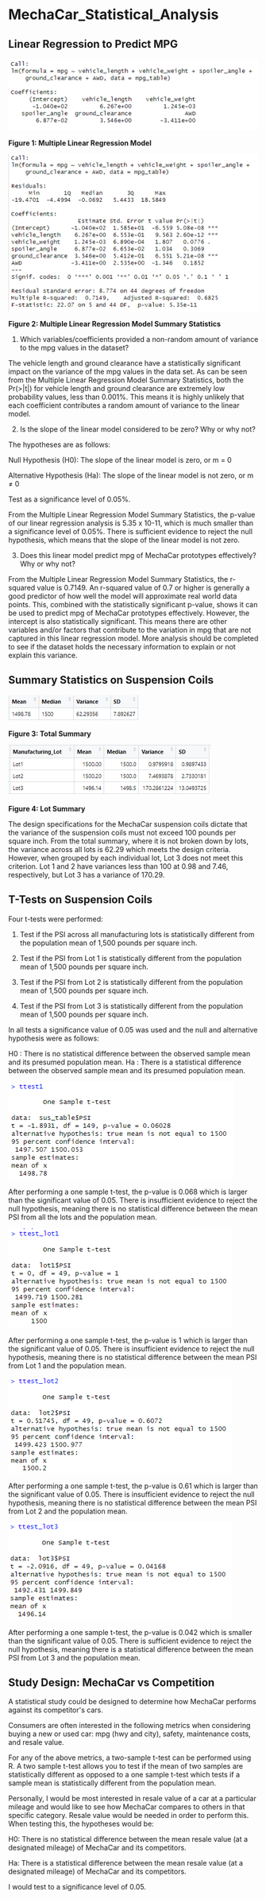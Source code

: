 # MechaCar_Statistical_Analysis

## Linear Regression to Predict MPG

![Multiple Linear Regression Model](analysis/Multiple_Linear_Regression_Model.PNG)

**Figure 1: Multiple Linear Regression Model**

![Multiple Linear Regression Model Summary Statistics](analysis/MLRModel_Summary.PNG)

**Figure 2: Multiple Linear Regression Model Summary Statistics**

1) Which variables/coefficients provided a non-random amount of variance to the mpg values in the dataset?

The vehicle length and ground clearance have a statistically significant impact on the variance of the mpg values in the data set. As can be seen from the Multiple Linear Regression Model Summary Statistics, both the Pr(>|t|) for vehicle length and ground clearance are extremely low probability values, less than 0.001%. This  means it is highly unlikely that each coefficient contributes a random amount of variance to the linear model.

2) Is the slope of the linear model considered to be zero? Why or why not?

The hypotheses are as follows: 

Null Hypothesis (H0): The slope of the linear model is zero, or m = 0

Alternative Hypothesis (Ha): The slope of the linear model is not zero, or m ≠ 0

Test as a significance level of 0.05%. 

From the Multiple Linear Regression Model Summary Statistics, the p-value of our linear regression analysis is 5.35 x 10-11, which is much smaller than a significance level of 0.05%. There is sufficient evidence to reject the null hypothesis, which means that the slope of the linear model is not zero.

3) Does this linear model predict mpg of MechaCar prototypes effectively? Why or why not?

From the Multiple Linear Regression Model Summary Statistics, the r-squared value is 0.7149. An r-squared value of 0.7 or higher is generally a good predictor of how well the model will approximate real world data points. This, combined with the statistically significant p-value, shows it can be used to predict mpg of MechaCar prototypes effectively. However, the intercept is also statistically significant. This means there are other variables and/or factors that contribute to the variation in mpg that are not captured in this linear regression model. More analysis should be completed to see if the dataset holds the necessary information to explain or not explain this variance. 

## Summary Statistics on Suspension Coils

![Total Summary](analysis/total_summary.PNG)

**Figure 3: Total Summary**

![Lot Summary](analysis/lot_summary.PNG)

**Figure 4: Lot Summary**


The design specifications for the MechaCar suspension coils dictate that the variance of the suspension coils must not exceed 100 pounds per square inch. From the total summary, where it is not broken down by lots, the variance across all lots is 62.29 which meets the design criteria. However, when grouped by each individual lot, Lot 3 does not meet this criterion. Lot 1 and 2 have variances less than 100 at 0.98 and 7.46, respectively, but Lot 3 has a variance of 170.29. 

## T-Tests on Suspension Coils

Four t-tests were performed: 

1. Test if the PSI across all manufacturing lots is statistically different from the population mean of 1,500 pounds per square inch.

2. Test if the PSI from Lot 1 is statistically different from the population mean of 1,500 pounds per square inch.

3. Test if the PSI from Lot 2 is statistically different from the population mean of 1,500 pounds per square inch.

4. Test if the PSI from Lot 3 is statistically different from the population mean of 1,500 pounds per square inch.

In all tests a significance value of 0.05 was used and the null and alternative hypothesis were as follows: 

H0 : There is no statistical difference between the observed sample mean and its presumed population mean.
Ha : There is a statistical difference between the observed sample mean and its presumed population mean.


![All Lots Versus Population](analysis/AllLotsVPop.PNG)

After performing a one sample t-test, the p-value is 0.068 which is larger than the significant value of 0.05. There is insufficient evidence to reject the null hypothesis, meaning there is no statistical difference between the mean PSI from all the lots and the population mean. 

![Lot 1 Versus Population](analysis/Lot1VPop.PNG)

After performing a one sample t-test, the p-value is 1 which is larger than the significant value of 0.05. There is insufficient evidence to reject the null hypothesis, meaning there is no statistical difference between the mean PSI from Lot 1 and the population mean. 

![Lot 2 Versus Population](analysis/Lot2VPop.PNG)

After performing a one sample t-test, the p-value is 0.61 which is larger than the significant value of 0.05. There is insufficient evidence to reject the null hypothesis, meaning there is no statistical difference between the mean PSI from Lot 2 and the population mean. 

![Lot 3 Versus Population](analysis/Lot3VPop.PNG)

After performing a one sample t-test, the p-value is 0.042 which is smaller than the significant value of 0.05. There is sufficient evidence to reject the null hypothesis, meaning there is a statistical difference between the mean PSI from Lot 3 and the population mean. 

## Study Design: MechaCar vs Competition

A statistical study could be designed to determine how MechaCar performs against its competitor's cars.

Consumers are often interested in the following metrics when considering buying a new or used car: mpg (hwy and city), safety, maintenance costs, and resale value. 

For any of the above metrics, a two-sample t-test can be performed using R. A two sample t-test allows you to test if the mean of two samples are statistically different as opposed to a one sample t-test which tests if a sample mean is statistically different from the population mean. 

Personally, I would be most interested in resale value of a car at a particular mileage and would like to see how MechaCar compares to others in that specific category. Resale value would be needed in order to perform this. When testing this, the hypotheses would be: 

H0: There is no statistical difference between the mean resale value (at a designated mileage) of MechaCar and its competitors. 

Ha: There is a statistical difference between the mean resale value (at a designated mileage) of MechaCar and its competitors.

I would test to a significance level of 0.05. 